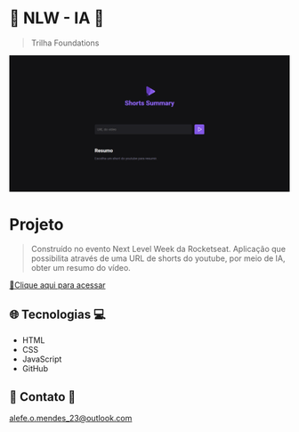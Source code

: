 # 🤖 NLW - IA 🤖
>Trilha Foundations

![preview](./.github/preview.png)

# Projeto 
> Construído no evento Next Level Week da Rocketseat. Aplicação que possibilita através de uma URL de shorts do youtube, por meio de IA, obter um resumo do vídeo. 

[🔗Clique aqui para acessar](https://alefemendes.github.io/mini-potifolio-mapadev-week-2/)

## 🌐 Tecnologias 💻

- HTML  
- CSS
- JavaScript
- GitHub

## 📲 Contato 📲

alefe.o.mendes_23@outlook.com